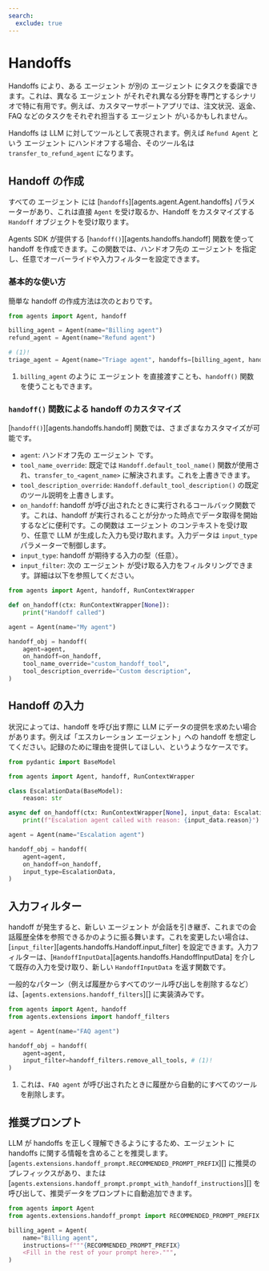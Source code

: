 ```yaml
---
search:
  exclude: true
---
```

# Handoffs

Handoffs により、ある エージェント が別の エージェント にタスクを委譲できます。これは、異なる エージェント がそれぞれ異なる分野を専門とするシナリオで特に有用です。例えば、カスタマーサポートアプリでは、注文状況、返金、FAQ などのタスクをそれぞれ担当する エージェント がいるかもしれません。

Handoffs は LLM に対してツールとして表現されます。例えば `Refund Agent` という エージェント にハンドオフする場合、そのツール名は `transfer_to_refund_agent` になります。

## Handoff の作成

すべての エージェント には [`handoffs`][agents.agent.Agent.handoffs] パラメーターがあり、これは直接 `Agent` を受け取るか、Handoff をカスタマイズする `Handoff` オブジェクトを受け取ります。

Agents SDK が提供する [`handoff()`][agents.handoffs.handoff] 関数を使って handoff を作成できます。この関数では、ハンドオフ先の エージェント を指定し、任意でオーバーライドや入力フィルターを設定できます。

### 基本的な使い方

簡単な handoff の作成方法は次のとおりです。

```python
from agents import Agent, handoff

billing_agent = Agent(name="Billing agent")
refund_agent = Agent(name="Refund agent")

# (1)!
triage_agent = Agent(name="Triage agent", handoffs=[billing_agent, handoff(refund_agent)])
```

1. `billing_agent` のように エージェント を直接渡すことも、`handoff()` 関数を使うこともできます。

### `handoff()` 関数による handoff のカスタマイズ

[`handoff()`][agents.handoffs.handoff] 関数では、さまざまなカスタマイズが可能です。

-   `agent`: ハンドオフ先の エージェント です。
-   `tool_name_override`: 既定では `Handoff.default_tool_name()` 関数が使用され、`transfer_to_<agent_name>` に解決されます。これを上書きできます。
-   `tool_description_override`: `Handoff.default_tool_description()` の既定のツール説明を上書きします。
-   `on_handoff`: handoff が呼び出されたときに実行されるコールバック関数です。これは、handoff が実行されることが分かった時点でデータ取得を開始するなどに便利です。この関数は エージェント のコンテキストを受け取り、任意で LLM が生成した入力も受け取れます。入力データは `input_type` パラメーターで制御します。
-   `input_type`: handoff が期待する入力の型（任意）。
-   `input_filter`: 次の エージェント が受け取る入力をフィルタリングできます。詳細は以下を参照してください。

```python
from agents import Agent, handoff, RunContextWrapper

def on_handoff(ctx: RunContextWrapper[None]):
    print("Handoff called")

agent = Agent(name="My agent")

handoff_obj = handoff(
    agent=agent,
    on_handoff=on_handoff,
    tool_name_override="custom_handoff_tool",
    tool_description_override="Custom description",
)
```

## Handoff の入力

状況によっては、handoff を呼び出す際に LLM にデータの提供を求めたい場合があります。例えば「エスカレーション エージェント」への handoff を想定してください。記録のために理由を提供してほしい、というようなケースです。

```python
from pydantic import BaseModel

from agents import Agent, handoff, RunContextWrapper

class EscalationData(BaseModel):
    reason: str

async def on_handoff(ctx: RunContextWrapper[None], input_data: EscalationData):
    print(f"Escalation agent called with reason: {input_data.reason}")

agent = Agent(name="Escalation agent")

handoff_obj = handoff(
    agent=agent,
    on_handoff=on_handoff,
    input_type=EscalationData,
)
```

## 入力フィルター

handoff が発生すると、新しい エージェント が会話を引き継ぎ、これまでの会話履歴全体を参照できるかのように振る舞います。これを変更したい場合は、[`input_filter`][agents.handoffs.Handoff.input_filter] を設定できます。入力フィルターは、[`HandoffInputData`][agents.handoffs.HandoffInputData] を介して既存の入力を受け取り、新しい `HandoffInputData` を返す関数です。

一般的なパターン（例えば履歴からすべてのツール呼び出しを削除するなど）は、[`agents.extensions.handoff_filters`][] に実装済みです。

```python
from agents import Agent, handoff
from agents.extensions import handoff_filters

agent = Agent(name="FAQ agent")

handoff_obj = handoff(
    agent=agent,
    input_filter=handoff_filters.remove_all_tools, # (1)!
)
```

1. これは、`FAQ agent` が呼び出されたときに履歴から自動的にすべてのツールを削除します。

## 推奨プロンプト

LLM が handoffs を正しく理解できるようにするため、エージェント に handoffs に関する情報を含めることを推奨します。[`agents.extensions.handoff_prompt.RECOMMENDED_PROMPT_PREFIX`][] に推奨のプレフィックスがあり、または [`agents.extensions.handoff_prompt.prompt_with_handoff_instructions`][] を呼び出して、推奨データをプロンプトに自動追加できます。

```python
from agents import Agent
from agents.extensions.handoff_prompt import RECOMMENDED_PROMPT_PREFIX

billing_agent = Agent(
    name="Billing agent",
    instructions=f"""{RECOMMENDED_PROMPT_PREFIX}
    <Fill in the rest of your prompt here>.""",
)
```